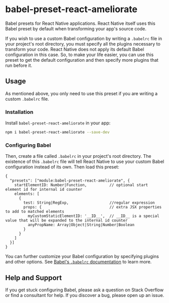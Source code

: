 # babel-preset-react-ameliorate

Babel presets for React Native applications. React Native itself uses this Babel preset by default when transforming your app's source code.

If you wish to use a custom Babel configuration by writing a `.babelrc` file in your project's root directory, you must specify all the plugins necessary to transform your code. React Native does not apply its default Babel configuration in this case. So, to make your life easier, you can use this preset to get the default configuration and then specify more plugins that run before it.

## Usage

As mentioned above, you only need to use this preset if you are writing a custom `.babelrc` file.

### Installation

Install `babel-preset-react-ameliorate` in your app:
```sh
npm i babel-preset-react-ameliorate --save-dev
```

### Configuring Babel

Then, create a file called `.babelrc` in your project's root directory. The existence of this `.babelrc` file will tell React Native to use your custom Babel configuration instead of its own. Then load this preset:

```
{
  "presets": ["module:babel-preset-react-ameliorate", {
    startElementID: Number|Function,          // optional start element id for internal id counter
    elements: [
      {
        test: String|RegExp,                  //regular expression
        props: {                              // extra JSX properties to add to matched elements
          myCustomStaticElementID: '__ID__',  // __ID__ is a special value that will be expanded to the internal id counter
          anyPropName: Array|Object|String|Number|Boolean
        }
      }
    ]
  }]
}
```

You can further customize your Babel configuration by specifying plugins and other options. See [Babel's `.babelrc` documentation](https://babeljs.io/docs/usage/babelrc/) to learn more.

## Help and Support

If you get stuck configuring Babel, please ask a question on Stack Overflow or find a consultant for help. If you discover a bug, please open up an issue.
